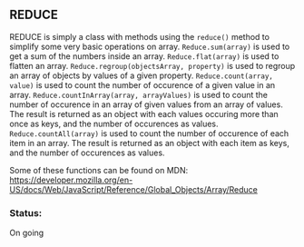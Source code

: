 ## REDUCE
REDUCE is simply a class with methods using the `reduce()` method to simplify some very basic operations on array.
`Reduce.sum(array)` is used to get a sum of the numbers inside an array.
`Reduce.flat(array)` is used to flatten an array.
`Reduce.regroup(objectsArray, property)` is used to regroup an array of objects by values of a given property.
`Reduce.count(array, value)` is used to count the number of occurence of a given value in an array.
`Reduce.countInArray(array, arrayValues)` is used to count the number of occurence in an array of given values from an array of values. The result is returned as an object with each values occuring more than once as keys, and the number of occurences as values.
`Reduce.countAll(array)` is used to count the number of occurence of each item in an array. The result is returned as an object with each item as keys, and the number of occurences as values.

Some of these functions can be found on MDN: https://developer.mozilla.org/en-US/docs/Web/JavaScript/Reference/Global_Objects/Array/Reduce

### Status:  
On going